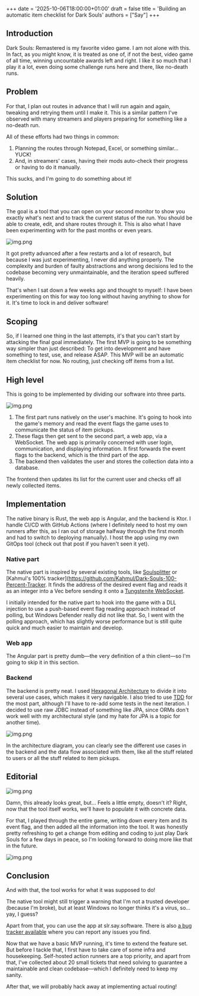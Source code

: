 +++
date = '2025-10-06T18:00:00+01:00'
draft = false
title = 'Building an automatic item checklist for Dark Souls'
authors = ["Say"]
+++
## Introduction

Dark Souls: Remastered is my favorite video game.
I am not alone with this.
In fact, as you might know, it is treated as one of, if not the best, video game of all time, winning uncountable awards left and right.
I like it so much that I play it a lot, even doing some challenge runs here and there, like no-death runs.

## Problem

For that, I plan out routes in advance that I will run again and again, tweaking and retrying them until I make it.
This is a similar pattern I've observed with many streamers and players preparing for something like a no-death run.


All of these efforts had two things in common:
1. Planning the routes through Notepad, Excel, or something similar... YUCK!
2. And, in streamers' cases, having their mods auto-check their progress or having to do it manually.


This sucks, and I'm going to do something about it!

## Solution

The goal is a tool that you can open on your second monitor to show you exactly what's next and to track the current status of the run.
You should be able to create, edit, and share routes through it.
This is also what I have been experimenting with for the past months or even years.

![img.png](smledit.png)

It got pretty advanced after a few restarts and a lot of research, but because I was just experimenting, I never did anything properly.
The complexity and burden of faulty abstractions and wrong decisions led to the codebase becoming very unmaintainable, and the iteration speed suffered heavily.


That's when I sat down a few weeks ago and thought to myself: I have been experimenting on this for way too long without having anything to show for it.
It's time to lock in and deliver software!

## Scoping

So, if I learned one thing in the last attempts, it's that you can't start by attacking the final goal immediately.
The first MVP is going to be something way simpler than just described: To get into development and have something to test, use, and release ASAP.
This MVP will be an automatic item checklist for now. No routing, just checking off items from a list.

## High level

This is going to be implemented by dividing our software into three parts.

![img.png](twoslrarch.png)

1. The first part runs natively on the user's machine. It's going to hook into the game's memory and read the event flags the game uses to communicate the status of item pickups.
2. These flags then get sent to the second part, a web app, via a WebSocket. The web app is primarily concerned with user login, communication, and displaying information.
It first forwards the event flags to the backend, which is the third part of the app.
3. The backend then validates the user and stores the collection data into a database.

The frontend then updates its list for the current user and checks off all newly collected items.

## Implementation

The native binary is Rust, the web app is Angular, and the backend is Ktor.
I handle CI/CD with GitHub Actions (where I definitely need to host my own runners after this, as I ran out of storage halfway through the first month and had to switch to deploying manually).
I host the app using my own GitOps tool (check out that post if you haven't seen it yet).

### Native part
The native part is inspired by several existing tools, like [Soulsplitter](https://github.com/FrankvdStam/SoulSplitter) or [Kahmul's 100% tracker](https://github.com/Kahmul/Dark-Souls-100-Percent-Tracker. 
It finds the address of the desired event flag and reads it as an integer into a Vec before sending it onto a [Tungstenite WebSocket](https://github.com/snapview/tungstenite-rs).


I initially intended for the native part to hook into the game with a DLL injection to use a push-based event flag reading approach instead of polling,
but Windows Defender really did not like that.
So, I went with the polling approach, which has slightly worse performance but is still quite quick and much easier to maintain and develop.

### Web app
The Angular part is pretty dumb—the very definition of a thin client—so I'm going to skip it in this section.

### Backend
The backend is pretty neat. I used [Hexagonal Architecture](https://en.wikipedia.org/wiki/Hexagonal_architecture_(software)) to divide it into several use cases, which makes it very navigable.
I also tried to use [TDD](https://en.wikipedia.org/wiki/Test-driven_development) for the most part, although I'll have to re-add some tests in the next iteration.
I decided to use raw JDBC instead of something like JPA, since ORMs don't work well with my architectural style (and my hate for JPA is a topic for another time).

![img.png](backend.png)

In the architecture diagram, you can clearly see the different use cases in the backend and the data flow associated with them,
like all the stuff related to users or all the stuff related to item pickups.

## Editorial

![img.png](empty.png)

Damn, this already looks great, but... Feels a little empty, doesn't it?
Right, now that the tool itself works, we'll have to populate it with concrete data.


For that, I played through the entire game, writing down every item and its event flag, and then added all the information into the tool.
It was honestly pretty refreshing to get a change from editing and coding to just play Dark Souls for a few days in peace,
so I'm looking forward to doing more like that in the future.

![img.png](populated.png)

## Conclusion

And with that, the tool works for what it was supposed to do!

The native tool might still trigger a warning that I'm not a trusted developer (because I'm broke), but at least Windows no longer thinks it's a virus, so... yay, I guess?


Apart from that, you can use the app at slr.say.software. There is also [a bug tracker available](https://github.com/soulslike-routing/bugtracker/) where you can report any issues you find.


Now that we have a basic MVP running, it's time to extend the feature set. But before I tackle that, I first have to take care of some infra and housekeeping.
Self-hosted action runners are a top priority, and apart from that,
I've collected about 20 small tickets that need solving to guarantee a maintainable and clean codebase—which I definitely need to keep my sanity.

After that, we will probably hack away at implementing actual routing! 